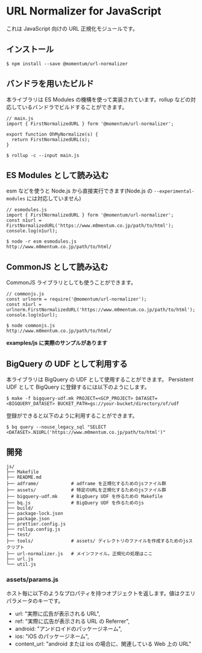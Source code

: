 # URL Normalizer for JavaScript

これは JavaScript 向けの URL 正規化モジュールです。

## インストール

```
$ npm install --save @momentum/url-normalizer
```

## バンドラを用いたビルド

本ライブラリは ES Modules の機構を使って実装されています。rollup などの対応しているバンドラでビルドすることができます。

```
// main.js
import { FirstNormalizedURL } form '@momentum/url-normalizer';

export function OhMyNormalize(s) {
  return FirstNormalizedURL(s);
}
```

```
$ rollup -c --input main.js
```

## ES Modules として読み込む

esm などを使うと Node.js から直接実行できます(Node.js の `--experimental-modules` には対応していません)

```
// esmodules.js
import { FirstNormalizedURL } form '@momentum/url-normalizer';
const n1url = FirstNormalizedURL('https://www.m0mentum.co.jp/path/to/html');
console.log(n1url);
```

```
$ node -r esm esmodules.js
http://www.m0mentum.co.jp/path/to/html/
```

## CommonJS として読み込む

CommonJS ライブラリとしても使うことができます。

```
// commonjs.js
const urlnorm = require('@momentum/url-normalizer');
const n1url = urlnorm.FirstNormalizedURL('https://www.m0mentum.co.jp/path/to/html');
console.log(n1url);
```

```
$ node commonjs.js
http://www.m0mentum.co.jp/path/to/html/
```

**examples/js に実際のサンプルがあります**

## BigQuery の UDF として利用する

本ライブラリは BigQuery の UDF として使用することができます。
Persistent UDF として BigQuery に登録するには以下のようにします。

```
$ make -f bigquery-udf.mk PROJECT=<GCP_PROJECT> DATASET=<BIGQUERY_DATASET> BUCKET_PATH=gs://your-bucket/directory/of/udf
```

登録ができると以下のように利用することができます。

```
$ bq query --nouse_legacy_sql "SELECT <DATASET>.N1URL('https://www.m0mentum.co.jp/path/to/html')"
```

## 開発

```
js/
├── Makefile
├── README.md
├── adframe/            # adframe を正規化するためのjsファイル群
├── assets/             # 特定のURLを正規化するためのjsファイル群
├── bigquery-udf.mk     # BigQuery UDF を作るための Makefile
├── bq.js               # BigQuery UDF を作るためのjs
├── build/
├── package-lock.json
├── package.json
├── prettier.config.js
├── rollup.config.js
├── test/
├── tools/              # assets/ ディレクトリのファイルを作成するためのjsスクリプト
├── url-normalizer.js   # メインファイル。正規化の処理はここ
├── url.js
└── util.js
```

### assets/params.js

ホスト毎に以下のようなプロパティを持つオブジェクトを返します。値はクエリパラメータのキーです。

- url: "実際に広告が表示される URL",
- ref: "実際に広告が表示される URL の Referrer",
- android: "アンドロイドのパッケージネーム",
- ios: "iOS のパッケージネーム",
- content_url: "android または ios の場合に、関連している Web 上の URL"
